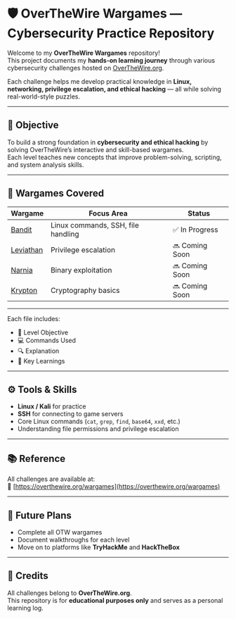 # 🛡️ OverTheWire Wargames — Cybersecurity Practice Repository

Welcome to my **OverTheWire Wargames** repository!  
This project documents my **hands-on learning journey** through various cybersecurity challenges hosted on [OverTheWire.org](https://overthewire.org/wargames).  

Each challenge helps me develop practical knowledge in **Linux, networking, privilege escalation, and ethical hacking** — all while solving real-world-style puzzles.

---

## 🎯 Objective

To build a strong foundation in **cybersecurity and ethical hacking** by solving OverTheWire’s interactive and skill-based wargames.  
Each level teaches new concepts that improve problem-solving, scripting, and system analysis skills.

---

## 🧩 Wargames Covered

| Wargame | Focus Area | Status |
|----------|-------------|--------|
| [Bandit](https://overthewire.org/wargames/bandit/) | Linux commands, SSH, file handling | ✅ In Progress |
| [Leviathan](https://overthewire.org/wargames/leviathan/) | Privilege escalation | 🔜 Coming Soon |
| [Narnia](https://overthewire.org/wargames/narnia/) | Binary exploitation | 🔜 Coming Soon |
| [Krypton](https://overthewire.org/wargames/krypton/) | Cryptography basics | 🔜 Coming Soon |

---

Each file includes:
- 🧠 Level Objective  
- 💻 Commands Used  
- 🔍 Explanation  
- 🚀 Key Learnings  

---

## ⚙️ Tools & Skills

- **Linux / Kali** for practice  
- **SSH** for connecting to game servers  
- Core Linux commands (`cat`, `grep`, `find`, `base64`, `xxd`, etc.)  
- Understanding file permissions and privilege escalation  

---

## 📚 Reference

All challenges are available at:  
🔗 [https://overthewire.org/wargames](https://overthewire.org/wargames)

---

## 🏁 Future Plans

- Complete all OTW wargames  
- Document walkthroughs for each level  
- Move on to platforms like **TryHackMe** and **HackTheBox**

---

## 🙌 Credits

All challenges belong to **OverTheWire.org**.  
This repository is for **educational purposes only** and serves as a personal learning log.
